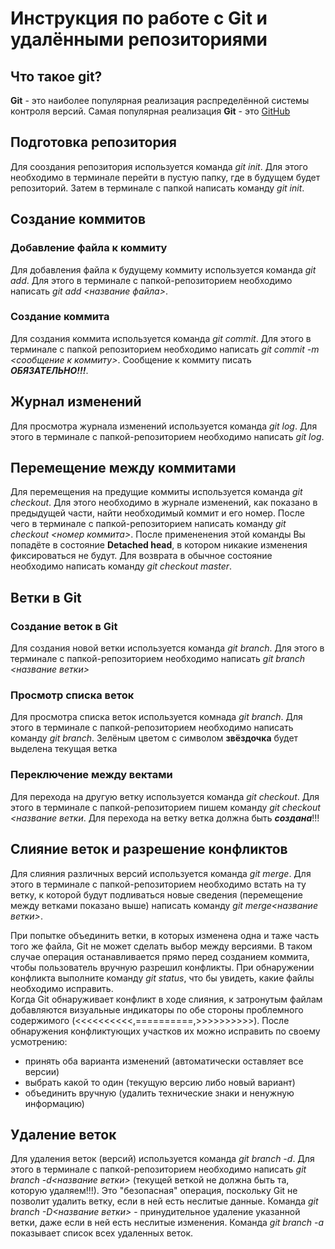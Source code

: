 # Инструкция по работе с Git и удалёнными репозиториями

## Что такое git?
**Git** - это наиболее популярная реализация распределённой системы контроля версий. Самая популярная реализация **Git** - это [GitHub](https://github.com/)

## Подготовка репозитория
Для сооздания репозитория используется команда *git init*. Для этого необходимо в терминале перейти в пустую папку, где в будущем будет репозиторий. Затем в терминале с папкой написать команду *git init*.

## Создание коммитов

### Добавление файла к коммиту
Для добавления файла к будущему коммиту используется команда *git add*. Для этого в терминале с папкой-репозиторием необходимо написать *git add <название файла>*.

### Создание коммита
Для создания коммита используется команда *git commit*. Для этого в терминале с папкой репозиторием необходимо написать *git commit -m <сообщение к коммиту>*. Сообщение к коммиту писать ***ОБЯЗАТЕЛЬНО!!!***.

## Журнал изменений
Для просмотра журнала изменений используется команда *git log*. Для этого в терминале с папкой-репозиторием необходимо написать *git log*.

## Перемещение между коммитами
Для перемещения на предущие коммиты используется команда *git checkout*. Для этого необходимо в журнале изменений, как показано в предыдущей части, найти необходимый коммит и его номер. После чего в терминале с папкой-репозиторием написать команду *git checkout <номер коммита>*. После примененения этой команды Вы попадёте в состояние **Detached head**, в котором никакие изменения фиксироваться не будут. Для возврата в обычное состояние необходимо написать команду *git checkout master*.

## Ветки в Git
### Создание веток в Git
Для создания новой ветки используется команда *git branch*. Для этого в терминале с папкой-репозиторием необходимо написать *git branch <название ветки>*
### Просмотр списка веток
Для просмотра списка веток используется комнада *git branch*. Для этого в терминале с папкой-репозиторием необходимо написать команду *git branch*. Зелёным цветом с символом **звёздочка** будет выделена текущая ветка

### Переключение между вектами
Для перехода на другую ветку используется команда *git checkout*. Для этого в терминале с папкой-репозиторием пишем команду *git checkout <название ветки*. Для перехода на ветку ветка должна быть ***создана***!!!

## Слияние веток и разрешение конфликтов
Для слияния различных версий используется команда *git merge*.  Для этого в терминале с папкой-репозиторием необходимо встать на ту ветку, к которой будут подливаться новые сведения (перемещение между ветками показано выше) написать команду *git merge<название ветки>*.  

При попытке объединить ветки, в которых изменена одна и таже часть того же файла, Git не может сделать выбор между версиями. В таком случае операция останавливается прямо перед созданием коммита, чтобы пользователь вручную разрешил конфликты. При обнаружении конфликта выполните команду *git status*, что бы увидеть, какие файлы необходимо исправить.  
Когда Git обнаруживает конфликт в ходе слияния, к затронутым файлам добавляются визуальные индикаторы по обе стороны проблемного содержимого (<<<<<<<<<<,==========,>>>>>>>>>>). После обнаружения конфликтующих участков их можно исправить по своему усмотрению:
+ принять оба варианта изменений (автоматически оставляет все версии)
+ выбрать какой то один (текущую версию либо новый вариант)
+ объединить вручную (удалить технические знаки и ненужную информацию)

## Удаление веток
Для удаления веток (версий) используется команда *git branch -d*. Для этого в терминале с папкой-репозиторием необходимо написать *git branch -d<название ветки>* (текущей веткой не должна быть та, которую удаляем!!!). Это "безопасная" операция, поскольку Git не позволит удалить ветку, если в ней есть неслитые данные. Команда *git branch -D<название ветки>*  - принудительное удаление указанной ветки, даже если в ней есть неслитые изменения. Команда *git branch -a* показывает список всех удаленных веток. 
